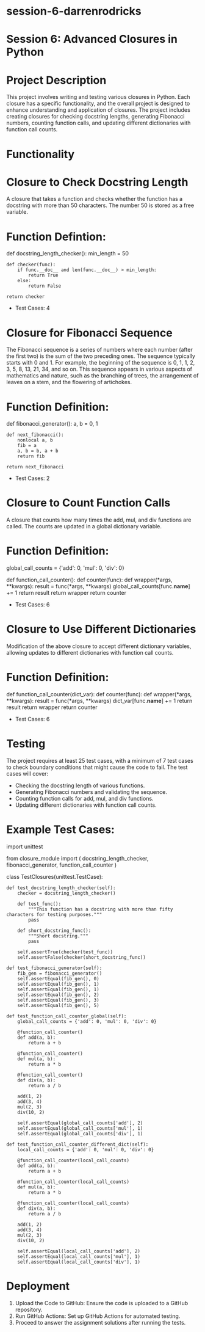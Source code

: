 # session-6-darrenrodricks

# Session 6: Advanced Closures in Python

# Project Description

This project involves writing and testing various closures in Python. Each closure has a specific functionality, and the overall project is designed to enhance understanding and application of closures. The project includes creating closures for checking docstring lengths, generating Fibonacci numbers, counting function calls, and updating different dictionaries with function call counts.

# Functionality

# Closure to Check Docstring Length

A closure that takes a function and checks whether the function has a docstring with more than 50 characters. The number 50 is stored as a free variable.

# Function Defintion:

def docstring_length_checker():
min_length = 50

    def checker(func):
        if func.__doc__ and len(func.__doc__) > min_length:
            return True
        else:
            return False

    return checker

- Test Cases: 4

# Closure for Fibonacci Sequence

The Fibonacci sequence is a series of numbers where each number (after the first two) is the sum of the two preceding ones. The sequence typically starts with 0 and 1. For example, the beginning of the sequence is 0, 1, 1, 2, 3, 5, 8, 13, 21, 34, and so on. This sequence appears in various aspects of mathematics and nature, such as the branching of trees, the arrangement of leaves on a stem, and the flowering of artichokes.

# Function Definition:

def fibonacci_generator():
a, b = 0, 1

    def next_fibonacci():
        nonlocal a, b
        fib = a
        a, b = b, a + b
        return fib

    return next_fibonacci

- Test Cases: 2

# Closure to Count Function Calls

A closure that counts how many times the add, mul, and div functions are called. The counts are updated in a global dictionary variable.

# Function Definition:

global_call_counts = {'add': 0, 'mul': 0, 'div': 0}

def function_call_counter():
def counter(func):
def wrapper(*args, \*\*kwargs):
result = func(*args, \*\*kwargs)
global_call_counts[func.__name__] += 1
return result
return wrapper
return counter

- Test Cases: 6

# Closure to Use Different Dictionaries

Modification of the above closure to accept different dictionary variables, allowing updates to different dictionaries with function call counts.

# Function Definition:

def function_call_counter(dict_var):
def counter(func):
def wrapper(*args, \*\*kwargs):
result = func(*args, \*\*kwargs)
dict_var[func.__name__] += 1
return result
return wrapper
return counter

- Test Cases: 6

# Testing

The project requires at least 25 test cases, with a minimum of 7 test cases to check boundary conditions that might cause the code to fail. The test cases will cover:

- Checking the docstring length of various functions.
- Generating Fibonacci numbers and validating the sequence.
- Counting function calls for add, mul, and div functions.
- Updating different dictionaries with function call counts.

# Example Test Cases:

import unittest

from closure_module import (
docstring_length_checker, fibonacci_generator, function_call_counter
)

class TestClosures(unittest.TestCase):

    def test_docstring_length_checker(self):
        checker = docstring_length_checker()

        def test_func():
            """This function has a docstring with more than fifty characters for testing purposes."""
            pass

        def short_docstring_func():
            """Short docstring."""
            pass

        self.assertTrue(checker(test_func))
        self.assertFalse(checker(short_docstring_func))

    def test_fibonacci_generator(self):
        fib_gen = fibonacci_generator()
        self.assertEqual(fib_gen(), 0)
        self.assertEqual(fib_gen(), 1)
        self.assertEqual(fib_gen(), 1)
        self.assertEqual(fib_gen(), 2)
        self.assertEqual(fib_gen(), 3)
        self.assertEqual(fib_gen(), 5)

    def test_function_call_counter_global(self):
        global_call_counts = {'add': 0, 'mul': 0, 'div': 0}

        @function_call_counter()
        def add(a, b):
            return a + b

        @function_call_counter()
        def mul(a, b):
            return a * b

        @function_call_counter()
        def div(a, b):
            return a / b

        add(1, 2)
        add(3, 4)
        mul(2, 3)
        div(10, 2)

        self.assertEqual(global_call_counts['add'], 2)
        self.assertEqual(global_call_counts['mul'], 1)
        self.assertEqual(global_call_counts['div'], 1)

    def test_function_call_counter_different_dict(self):
        local_call_counts = {'add': 0, 'mul': 0, 'div': 0}

        @function_call_counter(local_call_counts)
        def add(a, b):
            return a + b

        @function_call_counter(local_call_counts)
        def mul(a, b):
            return a * b

        @function_call_counter(local_call_counts)
        def div(a, b):
            return a / b

        add(1, 2)
        add(3, 4)
        mul(2, 3)
        div(10, 2)

        self.assertEqual(local_call_counts['add'], 2)
        self.assertEqual(local_call_counts['mul'], 1)
        self.assertEqual(local_call_counts['div'], 1)

# Deployment

1. Upload the Code to GitHub: Ensure the code is uploaded to a GitHub repository.
2. Run GitHub Actions: Set up GitHub Actions for automated testing.
3. Proceed to answer the assignment solutions after running the tests.
